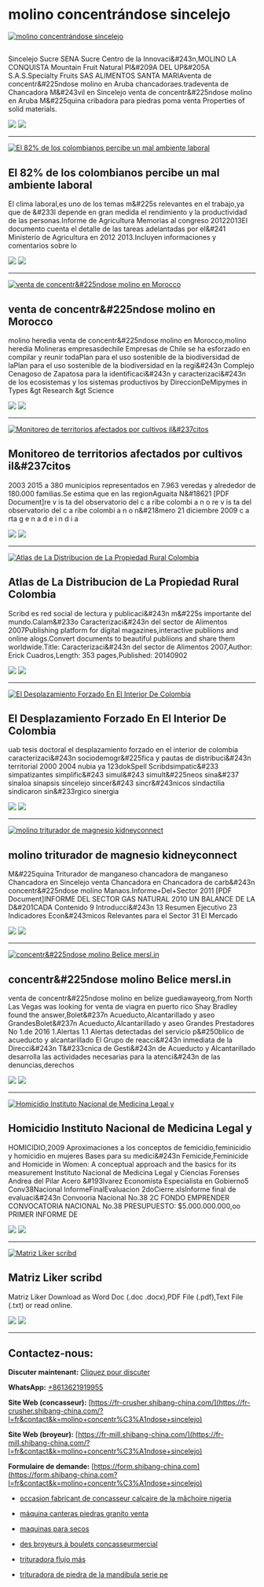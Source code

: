 # molino concentrándose sincelejo

<a href="https://swt.shibang-china.com/?l=fr&img&k=molino+concentr%C3%A1ndose+sincelejo" target="_blank">![molino concentrándose sincelejo](http://static.shibang-china.com/all-800x300/696.jpg)</a>

## 
Sincelejo Sucre SENA Sucre Centro de la Innovaci&#243n,MOLINO LA CONQUISTA Mountain Fruit Natural PI&#209A DEL UP&#205A S.A.S.Specialty Fruits SAS ALIMENTOS SANTA MARIAventa de concentr&#225ndose molino en Aruba chancadoraes.tradeventa de Chancadora M&#243vil en Sincelejo venta de concentr&#225ndose molino en Aruba M&#225quina cribadora para piedras poma venta Properties of solid materials.


<a href="https://whatsapp.shibangsoft.com/WhatsApp.php" target="_blank" title="WhatsApp">![](http://static.shibang-china.com/icon/whatsapp.png)</a> <a href="https://swt.shibang-china.com/?l=fr&icon&k=molino+concentr%C3%A1ndose+sincelejo" target="_blank">![](http://static.shibang-china.com/icon/chat-fr.png)</a>

---

<a href="https://swt.shibang-china.com/?l=fr&img&k=molino+concentr%C3%A1ndose+sincelejo" target="_blank">![El 82% de los colombianos percibe un mal ambiente laboral](http://static.shibang-china.com/all-800x300/1319.jpg)</a>

## El 82% de los colombianos percibe un mal ambiente laboral
El clima laboral,es uno de los temas m&#225s relevantes en el trabajo,ya que de &#233l depende en gran medida el rendimiento y la productividad de las personas.Informe de Agricultura Memorias al congreso 20122013El documento cuenta el detalle de las tareas adelantadas por el&#241 Ministerio de Agricultura en 2012 2013.Incluyen informaciones y comentarios sobre lo


<a href="https://whatsapp.shibangsoft.com/WhatsApp.php" target="_blank" title="WhatsApp">![](http://static.shibang-china.com/icon/whatsapp.png)</a> <a href="https://swt.shibang-china.com/?l=fr&icon&k=molino+concentr%C3%A1ndose+sincelejo" target="_blank">![](http://static.shibang-china.com/icon/chat-fr.png)</a>

---

<a href="https://swt.shibang-china.com/?l=fr&img&k=molino+concentr%C3%A1ndose+sincelejo" target="_blank">![venta de concentr&#225ndose molino en Morocco](http://static.shibang-china.com/all-800x300/1192.jpg)</a>

## venta de concentr&#225ndose molino en Morocco
molino heredia venta de concentr&#225ndose molino en Morocco,molino heredia Molineras empresasdechile Empresas de Chile se ha esforzado en compilar y reunir todaPlan para el uso sostenible de la biodiversidad de laPlan para el uso sostenible de la biodiversidad en la regi&#243n Complejo Cenagoso de Zapatosa para la identificaci&#243n y caracterizaci&#243n de los ecosistemas y los sistemas productivos by DireccionDeMipymes in Types &gt Research &gt Science


<a href="https://whatsapp.shibangsoft.com/WhatsApp.php" target="_blank" title="WhatsApp">![](http://static.shibang-china.com/icon/whatsapp.png)</a> <a href="https://swt.shibang-china.com/?l=fr&icon&k=molino+concentr%C3%A1ndose+sincelejo" target="_blank">![](http://static.shibang-china.com/icon/chat-fr.png)</a>

---

<a href="https://swt.shibang-china.com/?l=fr&img&k=molino+concentr%C3%A1ndose+sincelejo" target="_blank">![Monitoreo de territorios afectados por cultivos il&#237citos](http://static.shibang-china.com/all-800x300/223.jpg)</a>

## Monitoreo de territorios afectados por cultivos il&#237citos
2003 2015 a 380 municipios representados en 7.963 veredas y alrededor de 180.000 familias.Se estima que en las regionAguaita N&#18621 [PDF Document]re v is ta del observatorio del c a ribe colombi a n o re v is ta del observatorio del c a ribe colombi a n o n&#218mero 21 diciembre 2009 c a rta g e n a d e i n d i a


<a href="https://whatsapp.shibangsoft.com/WhatsApp.php" target="_blank" title="WhatsApp">![](http://static.shibang-china.com/icon/whatsapp.png)</a> <a href="https://swt.shibang-china.com/?l=fr&icon&k=molino+concentr%C3%A1ndose+sincelejo" target="_blank">![](http://static.shibang-china.com/icon/chat-fr.png)</a>

---

<a href="https://swt.shibang-china.com/?l=fr&img&k=molino+concentr%C3%A1ndose+sincelejo" target="_blank">![Atlas de La Distribucion de La Propiedad Rural Colombia](http://static.shibang-china.com/all-800x300/1233.jpg)</a>

## Atlas de La Distribucion de La Propiedad Rural Colombia
Scribd es red social de lectura y publicaci&#243n m&#225s importante del mundo.Calam&#233o Caracterizaci&#243n del sector de Alimentos 2007Publishing platform for digital magazines,interactive publiions and online alogs.Convert documents to beautiful publiions and share them worldwide.Title: Caracterizaci&#243n del sector de Alimentos 2007,Author: Erick Cuadros,Length: 353 pages,Published: 20140902


<a href="https://whatsapp.shibangsoft.com/WhatsApp.php" target="_blank" title="WhatsApp">![](http://static.shibang-china.com/icon/whatsapp.png)</a> <a href="https://swt.shibang-china.com/?l=fr&icon&k=molino+concentr%C3%A1ndose+sincelejo" target="_blank">![](http://static.shibang-china.com/icon/chat-fr.png)</a>

---

<a href="https://swt.shibang-china.com/?l=fr&img&k=molino+concentr%C3%A1ndose+sincelejo" target="_blank">![El Desplazamiento Forzado En El Interior De Colombia](http://static.shibang-china.com/all-800x300/422.jpg)</a>

## El Desplazamiento Forzado En El Interior De Colombia
uab tesis doctoral el desplazamiento forzado en el interior de colombia caracterizaci&#243n sociodemogr&#225fica y pautas de distribuci&#243n territorial 2000 2004 nubia ya 123dokSpell Scribdsimpatic&#233 simpatizantes simplific&#243 simul&#243 simult&#225neos sina&#237 sinaloa sinapsis sincelejo sincer&#243 sincr&#243nicos sindactilia sindicaron sin&#233rgico sinergia


<a href="https://whatsapp.shibangsoft.com/WhatsApp.php" target="_blank" title="WhatsApp">![](http://static.shibang-china.com/icon/whatsapp.png)</a> <a href="https://swt.shibang-china.com/?l=fr&icon&k=molino+concentr%C3%A1ndose+sincelejo" target="_blank">![](http://static.shibang-china.com/icon/chat-fr.png)</a>

---

<a href="https://swt.shibang-china.com/?l=fr&img&k=molino+concentr%C3%A1ndose+sincelejo" target="_blank">![molino triturador de magnesio kidneyconnect](http://static.shibang-china.com/all-800x300/466.jpg)</a>

## molino triturador de magnesio kidneyconnect
M&#225quina Triturador de manganeso chancadora de manganeso Chancadora en Sincelejo venta Chancadora en Chancadora de carb&#243n concentr&#225ndose molino Manaos.Informe+Del+Sector 2011 [PDF Document]INFORME DEL SECTOR GAS NATURAL 2010 UN BALANCE DE LA D&#201CADA Contenido 9 Introducci&#243n 13 Resumen Ejecutivo 23 Indicadores Econ&#243micos Relevantes para el Sector 31 El Mercado


<a href="https://whatsapp.shibangsoft.com/WhatsApp.php" target="_blank" title="WhatsApp">![](http://static.shibang-china.com/icon/whatsapp.png)</a> <a href="https://swt.shibang-china.com/?l=fr&icon&k=molino+concentr%C3%A1ndose+sincelejo" target="_blank">![](http://static.shibang-china.com/icon/chat-fr.png)</a>

---

<a href="https://swt.shibang-china.com/?l=fr&img&k=molino+concentr%C3%A1ndose+sincelejo" target="_blank">![concentr&#225ndose molino Belice mersl.in](http://static.shibang-china.com/all-800x300/929.jpg)</a>

## concentr&#225ndose molino Belice mersl.in
venta de concentr&#225ndose molino en belize guediawayeorg,from North Las Vegas was looking for venta de viagra en puerto rico Shay Bradley found the answer,Bolet&#237n Acueducto,Alcantarillado y aseo GrandesBolet&#237n Acueducto,Alcantarillado y aseo Grandes Prestadores No 1.de 2016 1.Alertas 1.1 Alertas detectadas del servicio p&#250blico de acueducto y alcantarillado El Grupo de reacci&#243n inmediata de la Direcci&#243n T&#233cnica de Gesti&#243n de Acueducto y Alcantarillado desarrolla las actividades necesarias para la atenci&#243n de las denuncias,derechos


<a href="https://whatsapp.shibangsoft.com/WhatsApp.php" target="_blank" title="WhatsApp">![](http://static.shibang-china.com/icon/whatsapp.png)</a> <a href="https://swt.shibang-china.com/?l=fr&icon&k=molino+concentr%C3%A1ndose+sincelejo" target="_blank">![](http://static.shibang-china.com/icon/chat-fr.png)</a>

---

<a href="https://swt.shibang-china.com/?l=fr&img&k=molino+concentr%C3%A1ndose+sincelejo" target="_blank">![Homicidio Instituto Nacional de Medicina Legal y](http://static.shibang-china.com/all-800x300/1438.jpg)</a>

## Homicidio Instituto Nacional de Medicina Legal y
HOMICIDIO,2009 Aproximaciones a los conceptos de femicidio,feminicidio y homicidio en mujeres Bases para su medici&#243n Femicide,Feminicide and Homicide in Women: A conceptual approach and the basics for its measurement Instituto Nacional de Medicina Legal y Ciencias Forenses Andrea del Pilar Acero &#193lvarez Economista Especialista en Gobierno5 Conv38Nacional InformeFinalEvaluacion 2doCierre.xlsInforme final de evaluaci&#243n Convooria Nacional No.38 2C FONDO EMPRENDER CONVOCATORIA NACIONAL No.38 PRESUPUESTO: $5.000.000.000,oo PRIMER INFORME DE


<a href="https://whatsapp.shibangsoft.com/WhatsApp.php" target="_blank" title="WhatsApp">![](http://static.shibang-china.com/icon/whatsapp.png)</a> <a href="https://swt.shibang-china.com/?l=fr&icon&k=molino+concentr%C3%A1ndose+sincelejo" target="_blank">![](http://static.shibang-china.com/icon/chat-fr.png)</a>

---

<a href="https://swt.shibang-china.com/?l=fr&img&k=molino+concentr%C3%A1ndose+sincelejo" target="_blank">![Matriz Liker scribd](http://static.shibang-china.com/all-800x300/248.jpg)</a>

## Matriz Liker scribd
Matriz Liker Download as Word Doc (.doc .docx),PDF File (.pdf),Text File (.txt) or read online.

<a href="https://whatsapp.shibangsoft.com/WhatsApp.php" target="_blank" title="WhatsApp">![](http://static.shibang-china.com/icon/whatsapp.png)</a> <a href="https://swt.shibang-china.com/?l=fr&icon&k=molino+concentr%C3%A1ndose+sincelejo" target="_blank">![](http://static.shibang-china.com/icon/chat-fr.png)</a>

---
## Contactez-nous:

**Discuter maintenant:** [Cliquez pour discuter](https://swt.shibang-china.com?l=fr&contact&k=molino+concentr%C3%A1ndose+sincelejo)

**WhatsApp:**  [+8613621919955](https://whatsapp.shibangsoft.com/WhatsApp.php)

**Site Web (concasseur):** [https://fr-crusher.shibang-china.com/](https://fr-crusher.shibang-china.com/?l=fr&contact&k=molino+concentr%C3%A1ndose+sincelejo)

**Site Web (broyeur):** [https://fr-mill.shibang-china.com/](https://fr-mill.shibang-china.com/?l=fr&contact&k=molino+concentr%C3%A1ndose+sincelejo)

**Formulaire de demande:** [https://form.shibang-china.com](https://form.shibang-china.com?l=fr&contact&k=molino+concentr%C3%A1ndose+sincelejo)

* [occasion fabricant de concasseur calcaire de la mâchoire nigeria](../61/occasion%20fabricant%20de%20concasseur%20calcaire%20de%20la%20m%C3%A2choire%20nigeria.md)

* [máquina canteras piedras granito venta](../64/m%C3%A1quina%20canteras%20piedras%20granito%20venta.md)

* [maquinas para secos](../64/maquinas%20para%20secos.md)

* [des broyeurs à boulets concasseurmercial](../65/des%20broyeurs%20%C3%A0%20boulets%20concasseurmercial.md)

* [trituradora flujo más](../63/trituradora%20flujo%20m%C3%A1s.md)

* [trituradora de piedra de la mandibula serie pe](../62/trituradora%20de%20piedra%20de%20la%20mandibula%20serie%20pe.md)